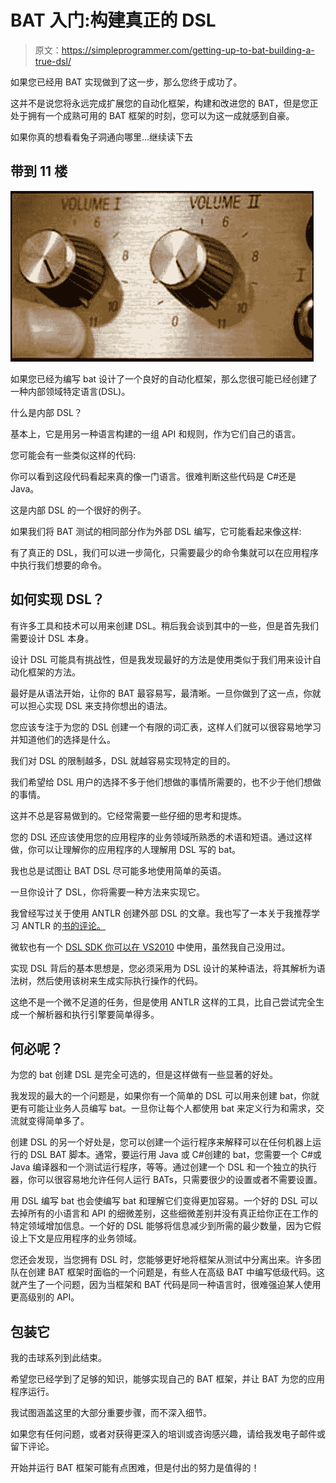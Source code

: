 # BAT 入门:构建真正的 DSL

> 原文：<https://simpleprogrammer.com/getting-up-to-bat-building-a-true-dsl/>

如果您已经用 BAT 实现做到了这一步，那么您终于成功了。

这并不是说您将永远完成扩展您的自动化框架，构建和改进您的 BAT，但是您正处于拥有一个成熟可用的 BAT 框架的时刻，您可以为这一成就感到自豪。

如果你真的想看看兔子洞通向哪里…继续读下去

## 带到 11 楼



![spinal_tap_but_it_goes_to_eleven](img/a8b71453c7c9a26c464edeae352792a8.png "spinal_tap_but_it_goes_to_eleven")



如果您已经为编写 bat 设计了一个良好的自动化框架，那么您很可能已经创建了一种内部领域特定语言(DSL)。

什么是内部 DSL？

基本上，它是用另一种语言构建的一组 API 和规则，作为它们自己的语言。

您可能会有一些类似这样的代码:

你可以看到这段代码看起来真的像一门语言。很难判断这些代码是 C#还是 Java。

这是内部 DSL 的一个很好的例子。

如果我们将 BAT 测试的相同部分作为外部 DSL 编写，它可能看起来像这样:

有了真正的 DSL，我们可以进一步简化，只需要最少的命令集就可以在应用程序中执行我们想要的命令。

## 如何实现 DSL？

有许多工具和技术可以用来创建 DSL。稍后我会谈到其中的一些，但是首先我们需要设计 DSL 本身。

设计 DSL 可能具有挑战性，但是我发现最好的方法是使用类似于我们用来设计自动化框架的方法。

最好是从语法开始，让你的 BAT 最容易写，最清晰。一旦你做到了这一点，你就可以担心实现 DSL 来支持你想出的语法。

您应该专注于为您的 DSL 创建一个有限的词汇表，这样人们就可以很容易地学习并知道他们的选择是什么。

我们对 DSL 的限制越多，DSL 就越容易实现特定的目的。

我们希望给 DSL 用户的选择不多于他们想做的事情所需要的，也不少于他们想做的事情。

这并不总是容易做到的。它经常需要一些仔细的思考和提炼。

您的 DSL 还应该使用您的应用程序的业务领域所熟悉的术语和短语。通过这样做，你可以让理解你的应用程序的人理解用 DSL 写的 bat。

我也总是试图让 BAT DSL 尽可能多地使用简单的英语。

一旦你设计了 DSL，你将需要一种方法来实现它。

我曾经写过关于使用 ANTLR 创建外部 DSL 的文章。我也写了一本关于我推荐学习 ANTLR 的[书的评论。](https://simpleprogrammer.com/2010/04/16/book-review-the-definitive-antlr-reference-building-domain-specific-languages/)

微软也有一个 [DSL SDK 你可以在 VS2010](http://archive.msdn.microsoft.com/vsvmsdk) 中使用，虽然我自己没用过。

实现 DSL 背后的基本思想是，您必须采用为 DSL 设计的某种语法，将其解析为语法树，然后使用该树来生成实际执行操作的代码。

这绝不是一个微不足道的任务，但是使用 ANTLR 这样的工具，比自己尝试完全生成一个解析器和执行引擎要简单得多。

## 何必呢？

为您的 bat 创建 DSL 是完全可选的，但是这样做有一些显著的好处。

我发现的最大的一个问题是，如果你有一个简单的 DSL 可以用来创建 bat，你就更有可能让业务人员编写 bat。一旦你让每个人都使用 bat 来定义行为和需求，交流就变得简单多了。

创建 DSL 的另一个好处是，您可以创建一个运行程序来解释可以在任何机器上运行的 DSL BAT 脚本。通常，要运行用 Java 或 C#创建的 bat，您需要一个 C#或 Java 编译器和一个测试运行程序，等等。通过创建一个 DSL 和一个独立的执行器，你可以很容易地允许任何人运行 BATs，只需要很少的设置或者不需要设置。

用 DSL 编写 bat 也会使编写 bat 和理解它们变得更加容易。一个好的 DSL 可以去掉所有的小语言和 API 的细微差别，这些细微差别并没有真正给你正在工作的特定领域增加信息。一个好的 DSL 能够将信息减少到所需的最少数量，因为它假设上下文是应用程序的业务领域。

您还会发现，当您拥有 DSL 时，您能够更好地将框架从测试中分离出来。许多团队在创建 BAT 框架时面临的一个问题是，有些人在高级 BAT 中编写低级代码。这就产生了一个问题，因为当框架和 BAT 代码是同一种语言时，很难强迫某人使用更高级别的 API。

## 包装它

我的击球系列到此结束。

希望您已经学到了足够的知识，能够实现自己的 BAT 框架，并让 BAT 为您的应用程序运行。

我试图涵盖这里的大部分重要步骤，而不深入细节。

如果您有任何问题，或者对获得更深入的培训或咨询感兴趣，请给我发电子邮件或留下评论。

开始并运行 BAT 框架可能有点困难，但是付出的努力是值得的！
